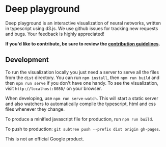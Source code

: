 # Deep playground

Deep playground is an interactive visualization of neural networks, written in typescript using d3.js.
We use github issues for tracking new requests and bugs. Your feedback is highly appreciated!

**If you'd like to contribute, be sure to review the [contribution
guidelines](CONTRIBUTING.md).**

## Development

To run the visualization locally you just need a server to serve all the files from the `dist` directory. You can run `npm install`, then `npm run build` and then `npm run serve` if you don't have one handy. To see the visualization, visit `http://localhost:8080/` on your browser.

When developing, use `npm run serve-watch`. This will start a static server and also watchers to automatically compile the typescript, html and css files
whenever they change.

To produce a minified javascript file for production, run `npm run build`.

To push to production: `git subtree push --prefix dist origin gh-pages`.

This is not an official Google product.
